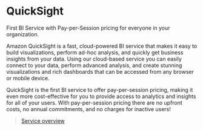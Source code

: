 # QuickSight

First BI Service with Pay-per-Session pricing for everyone in your organization.

Amazon QuickSight is a fast, cloud-powered BI service that makes it easy to build
visualizations, perform ad-hoc analysis, and quickly get business insights from your
data. Using our cloud-based service you can easily connect to your data, perform
advanced analysis, and create stunning visualizations and rich dashboards that can be
accessed from any browser or mobile device.

QuickSight is the first BI service to offer pay-per-session pricing, making it even more
cost-effective for you to provide access to analytics and insights for all of your users.
With pay-per-session pricing there are no upfront costs, no annual commitments, and
no charges for inactive users!

> [Service overview](https://aws.amazon.com/quick-sight/)
